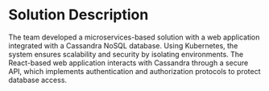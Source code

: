 # Solution Description

The team developed a microservices-based solution with a web application integrated with a Cassandra NoSQL database. Using Kubernetes, the system ensures scalability and security by isolating environments. The React-based web application interacts with Cassandra through a secure API, which implements authentication and authorization protocols to protect database access.

